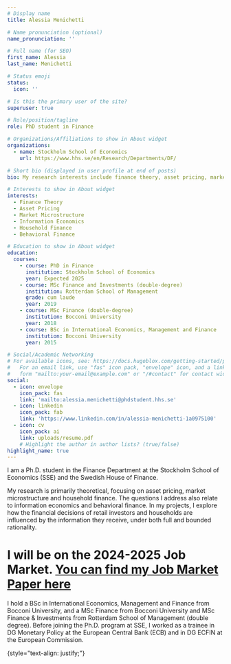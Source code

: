 ```yaml
---
# Display name
title: Alessia Menichetti

# Name pronunciation (optional)
name_pronunciation: ''

# Full name (for SEO)
first_name: Alessia
last_name: Menichetti

# Status emoji
status:
  icon: ''

# Is this the primary user of the site?
superuser: true

# Role/position/tagline
role: PhD student in Finance

# Organizations/Affiliations to show in About widget
organizations:
  - name: Stockholm School of Economics
    url: https://www.hhs.se/en/Research/Departments/DF/

# Short bio (displayed in user profile at end of posts)
bio: My research interests include finance theory, asset pricing, market microstructure, information economics, behavioral and household finance.

# Interests to show in About widget
interests:
  - Finance Theory
  - Asset Pricing
  - Market Microstructure
  - Information Economics
  - Household Finance
  - Behavioral Finance

# Education to show in About widget
education:
  courses:
    - course: PhD in Finance
      institution: Stockholm School of Economics
      year: Expected 2025
    - course: MSc Finance and Investments (double-degree)
      institution: Rotterdam School of Management
      grade: cum laude
      year: 2019
    - course: MSc Finance (double-degree)
      institution: Bocconi University
      year: 2018
    - course: BSc in International Economics, Management and Finance
      institution: Bocconi University
      year: 2015

# Social/Academic Networking
# For available icons, see: https://docs.hugoblox.com/getting-started/page-builder/#icons
#   For an email link, use "fas" icon pack, "envelope" icon, and a link in the
#   form "mailto:your-email@example.com" or "/#contact" for contact widget.
social:
  - icon: envelope
    icon_pack: fas
    link: 'mailto:alessia.menichetti@phdstudent.hhs.se'
  - icon: linkedin
    icon_pack: fab
    link: 'https://www.linkedin.com/in/alessia-menichetti-1a0975100'
  - icon: cv
    icon_pack: ai
    link: uploads/resume.pdf
    # Highlight the author in author lists? (true/false)
highlight_name: true
---
```

I am a Ph.D. student in the Finance Department at the Stockholm School of Economics (SSE) and the Swedish House of Finance. 

My research is primarily theoretical, focusing on asset pricing, market microstructure and household finance. The questions I address also relate to information economics and behavioral finance. In my projects, I explore how the financial decisions of retail investors and households are influenced by the information they receive, under both full and bounded rationality. 

# **I will be on the 2024-2025 Job Market.** [You can find my Job Market Paper here](https://www.dropbox.com/scl/fi/bh20o5p6u21d6uiokrj87/Correlation_Neglect.pdf?rlkey=jvfduclbeyvos48pekwm3vzp4&st=noak5alv&dl=0)

I hold a BSc in International Economics, Management and Finance from Bocconi University, and a MSc Finance from Bocconi University and MSc Finance & Investments from Rotterdam School of Management (double degree). Before joining the Ph.D. program at SSE, I worked as a trainee in DG Monetary Policy at the European Central Bank (ECB) and in DG ECFIN at the European Commission. 


{style="text-align: justify;"}
